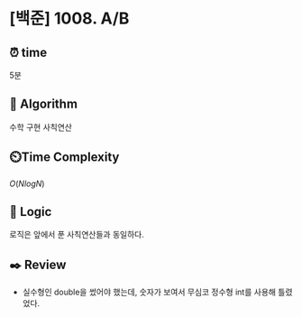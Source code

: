 # [백준] 1008. A/B
 
## ⏰  **time**
5분

## :pushpin: **Algorithm**
수학
구현
사칙연산

## ⏲️**Time Complexity**
$O(NlogN)$

## :round_pushpin: **Logic**
로직은 앞에서 푼 사칙연산들과 동일하다.

## :black_nib: **Review**
- 실수형인 double을 썼어야 했는데, 숫자가 보여서 무심코 정수형 int를 사용해 틀렸었다.
